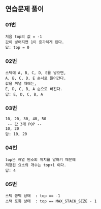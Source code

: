## 연습문제 풀이
### 01번
```
처음 top의 값 = -1
값이 넣어지면 1이 증가하게 된다.
답: top = 0
```

### 02번
```
스택에 A, B, C, D, E를 넣으면,
A, B, C, D, E 순서로 들어간다.
값을 꺼낼 때에는,
E, D, C, B, A 순으로 빠진다.
답: E, D, C, B, A
```

### 03번
```
10, 20, 30, 40, 50
 -- 값 3개 POP --
10, 20
답: 10, 20
```

### 04번
```
top은 배열 원소의 위치를 말하기 때문에
저장된 요소의 개수는 top+1 이다.
답: 4
```

### 05번
```
스택 공백 상태  : top == -1
스택 포화 상태  : top == MAX_STACK_SIZE - 1
```

